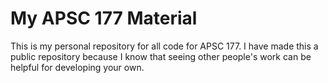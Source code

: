 # My APSC 177 Material

This is my personal repository for all code for APSC 177. I have made this a public repository because I know that seeing other people's work can be helpful for developing your own.